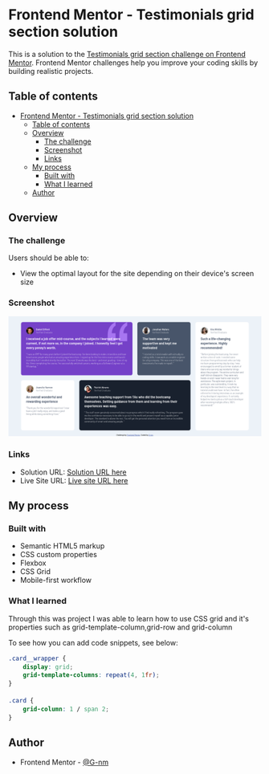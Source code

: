 # Frontend Mentor - Testimonials grid section solution

This is a solution to the [Testimonials grid section challenge on Frontend Mentor](https://www.frontendmentor.io/challenges/testimonials-grid-section-Nnw6J7Un7). Frontend Mentor challenges help you improve your coding skills by building realistic projects.

## Table of contents

-  [Frontend Mentor - Testimonials grid section solution](#frontend-mentor---testimonials-grid-section-solution)
   -  [Table of contents](#table-of-contents)
   -  [Overview](#overview)
      -  [The challenge](#the-challenge)
      -  [Screenshot](#screenshot)
      -  [Links](#links)
   -  [My process](#my-process)
      -  [Built with](#built-with)
      -  [What I learned](#what-i-learned)
   -  [Author](#author)

## Overview

### The challenge

Users should be able to:

-  View the optimal layout for the site depending on their device's screen size

### Screenshot

![](./screenshot.png)

### Links

-  Solution URL: [Solution URL here](https://www.frontendmentor.io/solutions/testimonialsgridsection-using-css-grid-and-sass-sNmZKBwiX)
-  Live Site URL: [Live site URL here](https://fervent-bhabha-fda932.netlify.app/)

## My process

### Built with

-  Semantic HTML5 markup
-  CSS custom properties
-  Flexbox
-  CSS Grid
-  Mobile-first workflow

### What I learned

Through this was project I was able to learn how to use CSS grid and it's properties such as grid-template-column,grid-row and grid-column

To see how you can add code snippets, see below:

```css
.card__wrapper {
	display: grid;
	grid-template-columns: repeat(4, 1fr);
}

.card {
	grid-column: 1 / span 2;
}
```

## Author

-  Frontend Mentor - [@G-nm](https://www.frontendmentor.io/profile/G-nm)
